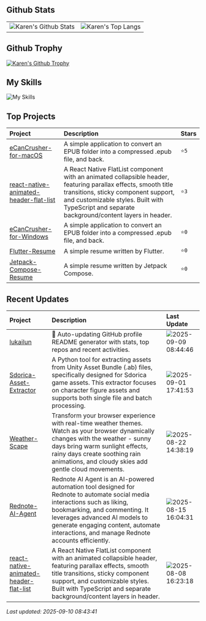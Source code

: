 ## Github Stats

<table>
  <tr>
    <td>
      <img src="https://github-readme-stats.vercel.app/api?username=lukailun&show_icons=true&hide_border=true" alt="Karen's Github Stats" />
    </td>
    <td>
      <img src="https://github-readme-stats.vercel.app/api/top-langs/?username=lukailun&layout=compact&hide_border=true&langs_count=10" alt="Karen's Top Langs" />
    </td>
  </tr>
</table>

## Github Trophy

<p>
  <a href="https://github.com/ryo-ma/github-profile-trophy"><img src="https://github-profile-trophy.vercel.app/?username=lukailun" alt="Karen's Github Trophy" /></a>
</p>

## My Skills

![My Skills](https://skillicons.dev/icons?i=androidstudio,apple,css,dart,flutter,git,github,githubactions,gitlab,gmail,html,js,kotlin,md,nodejs,npm,pinia,pnpm,py,react,reactivex,redux,sqlite,stackoverflow,sentry,swift,tailwind,ts,vscode,vue)

## Top Projects
|Project|Description|Stars|
|:--|:--|:--|
|[eCanCrusher-for-macOS](https://github.com/lukailun/eCanCrusher-for-macOS)|A simple application to convert an EPUB folder into a compressed .epub file, and back.|`⭐5`|
|[react-native-animated-header-flat-list](https://github.com/lukailun/react-native-animated-header-flat-list)|A React Native FlatList component with an animated collapsible header, featuring parallax effects, smooth title transitions, sticky component support, and customizable styles. Built with TypeScript and separate background/content layers in header.|`⭐3`|
|[eCanCrusher-for-Windows](https://github.com/lukailun/eCanCrusher-for-Windows)|A simple application to convert an EPUB folder into a compressed .epub file, and back.|`⭐0`|
|[Flutter-Resume](https://github.com/lukailun/Flutter-Resume)|A simple resume written by Flutter.|`⭐0`|
|[Jetpack-Compose-Resume](https://github.com/lukailun/Jetpack-Compose-Resume)|A simple resume written by Jetpack Compose.|`⭐0`|

## Recent Updates
|Project|Description|Last Update|
|:--|:--|:--|
|[lukailun](https://github.com/lukailun/lukailun)|🔄 Auto-updating GitHub profile README generator with stats, top repos and recent activities.|![2025-09-09 08:44:46](https://img.shields.io/badge/2025--09--09-08%3A44%3A46-brightgreen?style=flat-square)|
|[Sdorica-Asset-Extractor](https://github.com/lukailun/Sdorica-Asset-Extractor)|A Python tool for extracting assets from Unity Asset Bundle (.ab) files, specifically designed for Sdorica game assets. This extractor focuses on character figure assets and supports both single file and batch processing.|![2025-09-01 17:41:53](https://img.shields.io/badge/2025--09--01-17%3A41%3A53-brightgreen?style=flat-square)|
|[Weather-Scape](https://github.com/lukailun/Weather-Scape)|Transform your browser experience with real-time weather themes. Watch as your browser dynamically changes with the weather - sunny days bring warm sunlight effects, rainy days create soothing rain animations, and cloudy skies add gentle cloud movements.|![2025-08-22 14:38:19](https://img.shields.io/badge/2025--08--22-14%3A38%3A19-brightgreen?style=flat-square)|
|[Rednote-AI-Agent](https://github.com/lukailun/Rednote-AI-Agent)|Rednote AI Agent is an AI-powered automation tool designed for Rednote to automate social media interactions such as liking, bookmarking, and commenting. It leverages advanced AI models to generate engaging content, automate interactions, and manage Rednote accounts efficiently.|![2025-08-15 16:04:31](https://img.shields.io/badge/2025--08--15-16%3A04%3A31-brightgreen?style=flat-square)|
|[react-native-animated-header-flat-list](https://github.com/lukailun/react-native-animated-header-flat-list)|A React Native FlatList component with an animated collapsible header, featuring parallax effects, smooth title transitions, sticky component support, and customizable styles. Built with TypeScript and separate background/content layers in header.|![2025-08-08 16:23:18](https://img.shields.io/badge/2025--08--08-16%3A23%3A18-brightgreen?style=flat-square)|

*Last updated: 2025-09-10 08:43:41*
